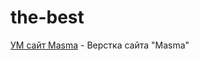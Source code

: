 # the-best

[УМ сайт Masma](https://github.com/bayar03/the-best/app/index.html) - Верстка сайта "Masma"
